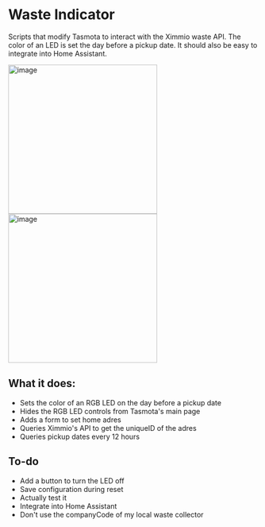 # Waste Indicator
Scripts that modify Tasmota to interact with the Ximmio waste API. The color of an LED is set the day before a pickup date. It should also be easy to integrate into Home Assistant. 

<img src="https://github.com/FunDeckHermit/WasteIndicator/assets/5075692/daa3b6ec-65e7-4bce-ad62-c1d5df871f93" alt="image" width="300" height="auto">
<img src="https://github.com/FunDeckHermit/WasteIndicator/assets/5075692/0be5ab7f-91a1-466a-9271-e1e5757cb129" alt="image" width="300" height="auto">

## What it does:
* Sets the color of an RGB LED on the day before a pickup date
* Hides the RGB LED controls from Tasmota's main page
* Adds a form to set home adres
* Queries Ximmio's API to get the uniqueID of the adres
* Queries pickup dates every 12 hours

## To-do
* Add a button to turn the LED off
* Save configuration during reset
* Actually test it
* Integrate into Home Assistant
* Don't use the companyCode of my local waste collector
